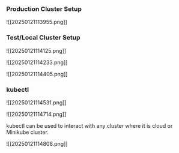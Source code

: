 
### Production Cluster Setup

![[20250121113955.png]]

### Test/Local Cluster Setup

![[20250121114125.png]]

![[20250121114233.png]]


![[20250121114405.png]]

### kubectl

![[20250121114531.png]]

![[20250121114714.png]]

kubectl can be used to interact with any cluster where it is cloud or Minikube cluster.

![[20250121114808.png]]